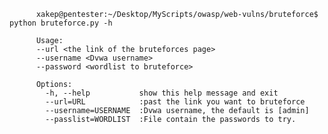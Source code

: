           
          xakep@pentester:~/Desktop/MyScripts/owasp/web-vulns/bruteforce$ python bruteforce.py -h
          
          Usage: 
          --url <the link of the bruteforces page>
          --username <Dvwa username>
          --password <wordlist to bruteforce>
          
          Options:
            -h, --help           show this help message and exit
            --url=URL            :past the link you want to bruteforce
            --username=USERNAME  :Dvwa username, the default is [admin]
            --passlist=WORDLIST  :File contain the passwords to try.
